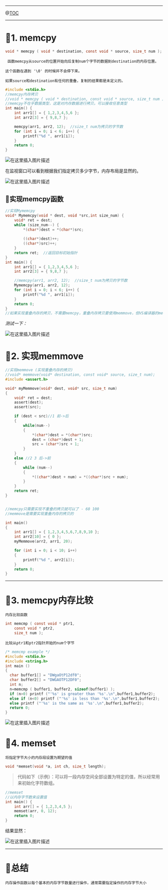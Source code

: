 ﻿
---

@[TOC](目录)

---

# 🌟1. memcpy

```c
void * memcpy ( void * destination, const void * source, size_t num );
```


` 函数memcpy从source的位置开始向后复制num个字节的数据到destination的内存位置。`

`这个函数在遇到 '\0' 的时候并不会停下来。`

`如果source和destination有任何的重叠，复制的结果都是未定义的。`

```c
#include <stdio.h>
//memcpy内存拷贝
//void * memcpy ( void * destination, const void * source, size_t num );
//memcpy不在乎数据类型，这是对内存数据进行拷贝。可以接收任意类型
int main() {
	int arr1[] = { 1,2,3,4,5,6 };
	int arr2[3] = { 9,8,7 };

	memcpy(arr1, arr2, 12);  //size_t num为拷贝的字节数
	for (int i = 0; i < 6; i++) {
		printf("%d ", arr1[i]);
	}
	return 0;
}
```
![在这里插入图片描述](https://img-blog.csdnimg.cn/1f2b68d81b8a442cae631743dc0ff7ec.png)

在监视窗口可以看到根据我们指定拷贝多少字节，内存布局是显然的。

![在这里插入图片描述](https://img-blog.csdnimg.cn/8b5237f4a4774cfbb9cb85eaef478b15.png)
## 🌟实现memcpy函数

```c
//实现Mymemcpy
void* Mymemcpy(void * dest, void *src,int size_num) {
	void* ret = dest;
	while (size_num--) {
		*(char*)dest = *(char*)src;
	
		((char*)dest)++;
		((char*)src)++;
	}
	return ret;  //返回目标初始指针
}
int main() {
	int arr1[] = { 1,2,3,4,5,6 };
	int arr2[3] = { 9,8,7 };

	//memcpy(arr1, arr2, 12);  //size_t num为拷贝的字节数
	Mymemcpy(arr1, arr2, 12);
	for (int i = 0; i < 6; i++) {
		printf("%d ", arr1[i]);
	}
	return 0;
}
//如果实现重叠内存的拷贝，不需要memcpy，重叠内存拷贝要使用memmove，但VS编译器的memcpy实现了重叠内存的拷贝

```

*测试一下：*

![在这里插入图片描述](https://img-blog.csdnimg.cn/64eea3dc57fc4b20903fe71e96fa3478.png)

# 🌟2. 实现memmove

```c
//实现memmove	(实现重叠内存的拷贝)
//void* memmove(void* destination, const void* source, size_t num);
#include <assert.h>

void* myMemmove(void* dest, void* src, size_t num)
{
	void* ret = dest;
	assert(dest);
	assert(src);

	if (dest < src)//1 前->后
	{
		while(num--)
		{
			*(char*)dest = *(char*)src;
			dest = (char*)dest + 1;
			src = (char*)src + 1;
		}
	}
	else //2 3 后->前
	{
		while (num--)
		{
			*((char*)dest + num) = *((char*)src + num);
		}
	}
	return ret;
}


//memcpy只需要实现不重叠的拷贝就可以了 - 60 100
//memmove是需要实现重叠内存的拷贝的

int main()
{
	int arr1[] = { 1,2,3,4,5,6,7,8,9,10 };
	int arr2[10] = { 0 };
	myMemmove(arr2, arr1, 20);

	for (int i = 0; i < 10; i++)
	{
		printf("%d ", arr2[i]);
	}
	return 0;
}
```
---

# 🌟3. memcpy内存比较
`内存比较函数`

```c
int memcmp ( const void * ptr1, 
 	const void * ptr2, 
 	size_t num );
```

 `比较从ptr1和ptr2指针开始的num个字节`

```c
/* memcmp example */
#include <stdio.h>
#include <string.h>
int main ()
{
  char buffer1[] = "DWgaOtP12df0";
  char buffer2[] = "DWGAOTP12DF0";
  int n;
  n=memcmp ( buffer1, buffer2, sizeof(buffer1) );
  if (n>0) printf ("'%s' is greater than '%s'.\n",buffer1,buffer2);
  else if (n<0) printf ("'%s' is less than '%s'.\n",buffer1,buffer2);
  else printf ("'%s' is the same as '%s'.\n",buffer1,buffer2);
  return 0;
}
```
![在这里插入图片描述](https://img-blog.csdnimg.cn/c0c7b0d6995b4b9f9d8456888cd7e49e.png)

 
# 🌟4. memset
`将指定字节大小的内存段设置为期望的值`
```c
void *memset(void *a, int ch, size_t length);
```

>代码如下（示例）：可以将一段内存空间全部设置为特定的值，所以经常用来初始化字符数组。
```c
//memset
//以内存字节数来设置值
int main() {
	int arr[] = { 1,2,3,4,5 };
	memset(arr, 0, 12);
	return 0;
}
```
结果显然：

![在这里插入图片描述](https://img-blog.csdnimg.cn/db23943cb03e47b5ae2345639a098392.png)

---

# 📝总结
`内存操作函数以每个基本的内存字节数量进行操作，通常需要指定操作的内存字节大小`



